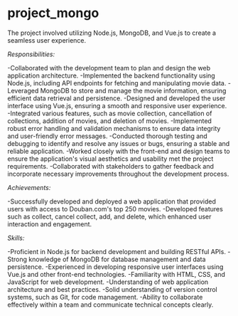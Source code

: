 # project_mongo
The project involved utilizing Node.js, MongoDB, and Vue.js to create a seamless user experience.

_Responsibilities:_

-Collaborated with the development team to plan and design the web application architecture.
-Implemented the backend functionality using Node.js, including API endpoints for fetching and manipulating movie data.
-Leveraged MongoDB to store and manage the movie information, ensuring efficient data retrieval and persistence.
-Designed and developed the user interface using Vue.js, ensuring a smooth and responsive user experience.
-Integrated various features, such as movie collection, cancellation of collections, addition of movies, and deletion of movies.
-Implemented robust error handling and validation mechanisms to ensure data integrity and user-friendly error messages.
-Conducted thorough testing and debugging to identify and resolve any issues or bugs, ensuring a stable and reliable application.
-Worked closely with the front-end and design teams to ensure the application's visual aesthetics and usability met the project requirements.
-Collaborated with stakeholders to gather feedback and incorporate necessary improvements throughout the development process.

_Achievements:_

-Successfully developed and deployed a web application that provided users with access to Douban.com's top 250 movies.
-Developed features such as collect, cancel collect, add, and delete, which enhanced user interaction and engagement.

_Skills:_

-Proficient in Node.js for backend development and building RESTful APIs.
-Strong knowledge of MongoDB for database management and data persistence.
-Experienced in developing responsive user interfaces using Vue.js and other front-end technologies.
-Familiarity with HTML, CSS, and JavaScript for web development.
-Understanding of web application architecture and best practices.
-Solid understanding of version control systems, such as Git, for code management.
-Ability to collaborate effectively within a team and communicate technical concepts clearly.
